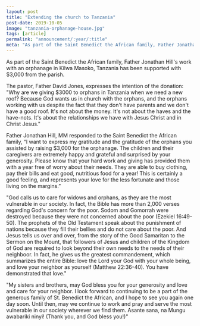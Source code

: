 ```yaml
---
layout: post
title: "Extending the church to Tanzania"
post-date: 2019-10-05
image: "tanzania-orphanage-house.jpg"
tags: [article]
permalink: "announcement/:year/:title"
meta: "As part of the Saint Benedict the African family, Father Jonathan Hill's work with an orphanage in Kilwa Masoko, Tanzania has been supported with $3,000 from the parish."
---
```

As part of the Saint Benedict the African family, Father Jonathan Hill's work with an orphanage in Kilwa Masoko, Tanzania has been supported with $3,000 from the parish.
<!--more-->

The pastor, Father David Jones, expresses the intention of the donation: "Why are we giving $3000 to orphans in Tanzania when we need a new roof? Because God wants us in church with the orphans, and the orphans working with us despite the fact that they don't have parents and we don't have a good roof. It's not about the money. It's not about the haves and the have-nots. It's about the relationships we have with Jesus Christ and in Christ Jesus."

Father Jonathan Hill, MM responded to the Saint Benedict the African family, “I want to express my gratitude and the gratitude of the orphans you assisted by raising $3,000 for the orphanage. The children and their caregivers are extremely happy and grateful and surprised by your generosity. Please know that your hard work and giving has provided them with a year free of worry about their needs. They are able to buy clothing, pay their bills and eat good, nutritious food for a year! This is certainly a good feeling, and represents your love for the less fortunate and those living on the margins.”

"God calls us to care for widows and orphans, as they are the most vulnerable in our society. In fact, the Bible has more than 2,000 verses regarding God's concern for the poor. Sodom and Gomorrah were destroyed because they were not concerned about the poor (Ezekiel 16:49-50). The prophets of the Old Testament speak about the punishment of nations because they fill their bellies and do not care about the poor. And Jesus tells us over and over, from the story of the Good Samaritan to the Sermon on the Mount, that followers of Jesus and children of the Kingdom of God are required to look beyond their own needs to the needs of their neighboor. In fact, he gives us the greatest commandement, which summarizes the entire Bible: love the Lord your God with your whole being, and love your neighbor as yourself (Matthew 22:36-40). You have demonstrated that love."

"My sisters and brothers, may God bless you for your generosity and love and care for your neighbor. I look forward to continuing to be a part of the generous family of St. Benedict the African, and I hope to see you again one day soon. Until then, may we continue to work and pray and serve the most vulnerable in our society wherever we find them. Asante sana, na Mungu awabariki ninyi! (Thank you, and God bless you!)"